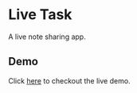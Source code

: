 # Live Task
A live note sharing app.

## Demo
Click [here](https://livetask.herokuapp.com) to checkout the live demo.
